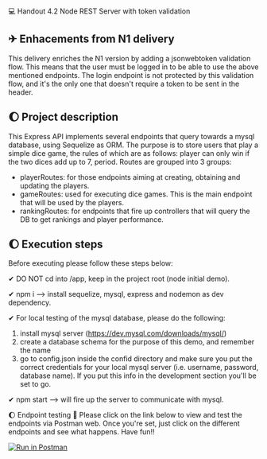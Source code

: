 💻 Handout 4.2 Node REST Server with token validation

## ✈ Enhacements from N1 delivery
This delivery enriches the N1 version by adding a jsonwebtoken validation flow. This means that the user must be logged in to be able to use the above mentioned endpoints. The login endpoint is not protected by this validation flow, and it's the only one that doesn't require a token to be sent in the header.

## 🌔 Project description
This Express API implements several endpoints that query towards a mysql database, using Sequelize as ORM. The purpose is to store users that play a simple dice game, the rules of which are as follows: player can only win if the two dices add up to 7, period.
Routes are grouped into 3 groups:
* playerRoutes: for those endpoints aiming at creating, obtaining and updating the players.
* gameRoutes: used for executing dice games. This is the main endpoint that will be used by the players.
* rankingRoutes: for endpoints that fire up controllers that will query the DB to get rankings and player performance.

## 🌔 Execution steps
Before executing please follow these steps below:

✔ DO NOT cd into /app, keep in the project root (node initial demo).

✔ npm i --> install sequelize, mysql, express and nodemon as dev dependency.

✔ For local testing of the mysql database, please do the following:
1. install mysql server (https://dev.mysql.com/downloads/mysql/)
2. create a database schema for the purpose of this demo, and remember the name
3. go to config.json inside the confid directory and make sure you put the correct credentials for your local mysql server (i.e. username, password, database name). If you put this info in the development section you'll be set to go.

✔ npm start --> will fire up the server to communicate with mysql.

🌔 Endpoint testing 🚀
Please click on the link below to view and test the endpoints via Postman web.
Once you're set, just click on the different endpoints and see what happens. Have fun!!

[![Run in Postman](https://run.pstmn.io/button.svg)](https://app.getpostman.com/run-collection/25968116-ed30ab9e-e857-4322-b076-c6b765f14ae9?action=collection%2Ffork&collection-url=entityId%3D25968116-ed30ab9e-e857-4322-b076-c6b765f14ae9%26entityType%3Dcollection%26workspaceId%3D57d04225-0c95-4842-86b9-1798df87390b)